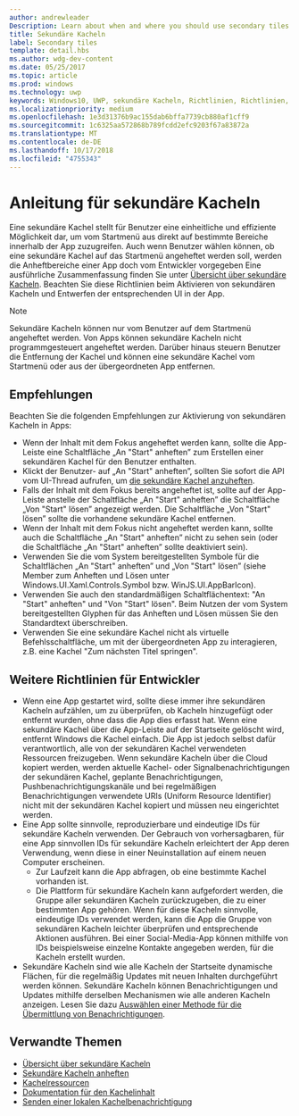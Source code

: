 ```yaml
---
author: andrewleader
Description: Learn about when and where you should use secondary tiles in your UWP app.
title: Sekundäre Kacheln
label: Secondary tiles
template: detail.hbs
ms.author: wdg-dev-content
ms.date: 05/25/2017
ms.topic: article
ms.prod: windows
ms.technology: uwp
keywords: Windows10, UWP, sekundäre Kacheln, Richtlinien, Richtlinien, bewährte Methoden
ms.localizationpriority: medium
ms.openlocfilehash: 1e3d31376b9ac155dab6bffa7739cb880af1cff9
ms.sourcegitcommit: 1c6325aa572868b789fcdd2efc9203f67a83872a
ms.translationtype: MT
ms.contentlocale: de-DE
ms.lasthandoff: 10/17/2018
ms.locfileid: "4755343"
---
```

# <a name="secondary-tile-guidance"></a>Anleitung für sekundäre Kacheln


Eine sekundäre Kachel stellt für Benutzer eine einheitliche und effiziente Möglichkeit dar, um vom Startmenü aus direkt auf bestimmte Bereiche innerhalb der App zuzugreifen. Auch wenn Benutzer wählen können, ob eine sekundäre Kachel auf das Startmenü angeheftet werden soll, werden die Anheftbereiche einer App doch vom Entwickler vorgegeben Eine ausführliche Zusammenfassung finden Sie unter [Übersicht über sekundäre Kacheln](secondary-tiles.md). Beachten Sie diese Richtlinien beim Aktivieren von sekundären Kacheln und Entwerfen der entsprechenden UI in der App.

> [!NOTE]
> Sekundäre Kacheln können nur vom Benutzer auf dem Startmenü angeheftet werden. Von Apps können sekundäre Kacheln nicht programmgesteuert angeheftet werden. Darüber hinaus steuern Benutzer die Entfernung der Kachel und können eine sekundäre Kachel vom Startmenü oder aus der übergeordneten App entfernen.


## <a name="recommendations"></a>Empfehlungen

Beachten Sie die folgenden Empfehlungen zur Aktivierung von sekundären Kacheln in Apps:

* Wenn der Inhalt mit dem Fokus angeheftet werden kann, sollte die App-Leiste eine Schaltfläche „An "Start" anheften” zum Erstellen einer sekundären Kachel für den Benutzer enthalten.
* Klickt der Benutzer- auf „An "Start" anheften”, sollten Sie sofort die API vom UI-Thread aufrufen, um [die sekundäre Kachel anzuheften](secondary-tiles-pinning.md).
* Falls der Inhalt mit dem Fokus bereits angeheftet ist, sollte auf der App-Leiste anstelle der Schaltfläche „An "Start" anheften” die Schaltfläche „Von "Start" lösen” angezeigt werden. Die Schaltfläche „Von "Start" lösen” sollte die vorhandene sekundäre Kachel entfernen.
* Wenn der Inhalt mit dem Fokus nicht angeheftet werden kann, sollte auch die Schaltfläche „An "Start" anheften” nicht zu sehen sein (oder die Schaltfläche „An "Start" anheften” sollte deaktiviert sein).
* Verwenden Sie die vom System bereitgestellten Symbole für die Schaltflächen „An "Start" anheften” und „Von "Start" lösen” (siehe Member zum Anheften und Lösen unter Windows.UI.Xaml.Controls.Symbol bzw. WinJS.UI.AppBarIcon).
* Verwenden Sie auch den standardmäßigen Schaltflächentext: "An "Start" anheften" und "Von "Start" lösen". Beim Nutzen der vom System bereitgestellten Glyphen für das Anheften und Lösen müssen Sie den Standardtext überschreiben.
* Verwenden Sie eine sekundäre Kachel nicht als virtuelle Befehlsschaltfläche, um mit der übergeordneten App zu interagieren, z.B. eine Kachel "Zum nächsten Titel springen".


## <a name="additional-usage-guidance-for-devs"></a>Weitere Richtlinien für Entwickler

* Wenn eine App gestartet wird, sollte diese immer ihre sekundären Kacheln aufzählen, um zu überprüfen, ob Kacheln hinzugefügt oder entfernt wurden, ohne dass die App dies erfasst hat. Wenn eine sekundäre Kachel über die App-Leiste auf der Startseite gelöscht wird, entfernt Windows die Kachel einfach. Die App ist jedoch selbst dafür verantwortlich, alle von der sekundären Kachel verwendeten Ressourcen freizugeben. Wenn sekundäre Kacheln über die Cloud kopiert werden, werden aktuelle Kachel- oder Signalbenachrichtigungen der sekundären Kachel, geplante Benachrichtigungen, Pushbenachrichtigungskanäle und bei regelmäßigen Benachrichtigungen verwendete URIs (Uniform Resource Identifier) nicht mit der sekundären Kachel kopiert und müssen neu eingerichtet werden.
* Eine App sollte sinnvolle, reproduzierbare und eindeutige IDs für sekundäre Kacheln verwenden. Der Gebrauch von vorhersagbaren, für eine App sinnvollen IDs für sekundäre Kacheln erleichtert der App deren Verwendung, wenn diese in einer Neuinstallation auf einem neuen Computer erscheinen.
  * Zur Laufzeit kann die App abfragen, ob eine bestimmte Kachel vorhanden ist.
  * Die Plattform für sekundäre Kacheln kann aufgefordert werden, die Gruppe aller sekundären Kacheln zurückzugeben, die zu einer bestimmten App gehören. Wenn für diese Kacheln sinnvolle, eindeutige IDs verwendet werden, kann die App die Gruppe von sekundären Kacheln leichter überprüfen und entsprechende Aktionen ausführen. Bei einer Social-Media-App können mithilfe von IDs beispielsweise einzelne Kontakte angegeben werden, für die Kacheln erstellt wurden.
* Sekundäre Kacheln sind wie alle Kacheln der Startseite dynamische Flächen, für die regelmäßig Updates mit neuen Inhalten durchgeführt werden können. Sekundäre Kacheln können Benachrichtigungen und Updates mithilfe derselben Mechanismen wie alle anderen Kacheln anzeigen. Lesen Sie dazu [Auswählen einer Methode für die Übermittlung von Benachrichtigungen](choosing-a-notification-delivery-method.md).


## <a name="related"></a>Verwandte Themen

* [Übersicht über sekundäre Kacheln](secondary-tiles.md)
* [Sekundäre Kacheln anheften](secondary-tiles-pinning.md)
* [Kachelressourcen](app-assets.md)
* [Dokumentation für den Kachelinhalt](create-adaptive-tiles.md)
* [Senden einer lokalen Kachelbenachrichtigung](sending-a-local-tile-notification.md)
